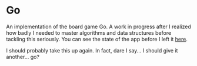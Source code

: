 # Go

An implementation of the board game Go. A work in progress after I realized how badly I needed to master algorithms and data structures before tackling this seriously. You can see the state of the app before I left it [here](http://ali-r.com/GoProject/).

I should probably take this up again. In fact, dare I say... I should give it another... go?